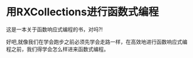 # 用RXCollections进行函数式编程
这是一本关于函数响应式编程的书，对吗?!

好吧,就像我们在学会跑步之前必须先学会走路一样，在高效地进行函数响应式编程之前，我们得学会怎么样进来函数式编程。